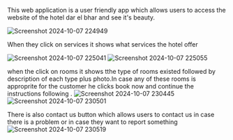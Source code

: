 This web application is a user friendly app which allows users to access the website of the hotel dar el bhar  and see it's beauty.

![Screenshot 2024-10-07 224949](https://github.com/user-attachments/assets/ecc51508-1087-41b6-9458-3aaf391146ae)


When they click on services it shows what services the hotel offer

![Screenshot 2024-10-07 225041](https://github.com/user-attachments/assets/c94c65f1-9b1f-44e2-8f2b-e407ed3ff176)
![Screenshot 2024-10-07 225055](https://github.com/user-attachments/assets/a57fddb7-db26-4bd8-ab6a-c0e969d7d305)


when the click on rooms it shows tthe type of rooms existed followed by description of each type plus photo.In case any of these rooms is approprite for the customer he clicks book now and continue the instructions following .
![Screenshot 2024-10-07 230445](https://github.com/user-attachments/assets/35ddb920-fc46-46a9-9fad-14ec72dfcc31) 
![Screenshot 2024-10-07 230501](https://github.com/user-attachments/assets/4acf6428-2a14-4c56-86f0-bf36a92d66ea) 


 There is also contact us button which allows users to contact us in case there is a problem or in case they want to report something
 ![Screenshot 2024-10-07 230519](https://github.com/user-attachments/assets/bebdc8d2-97ec-42d2-8ef0-3ded8799dc42)

